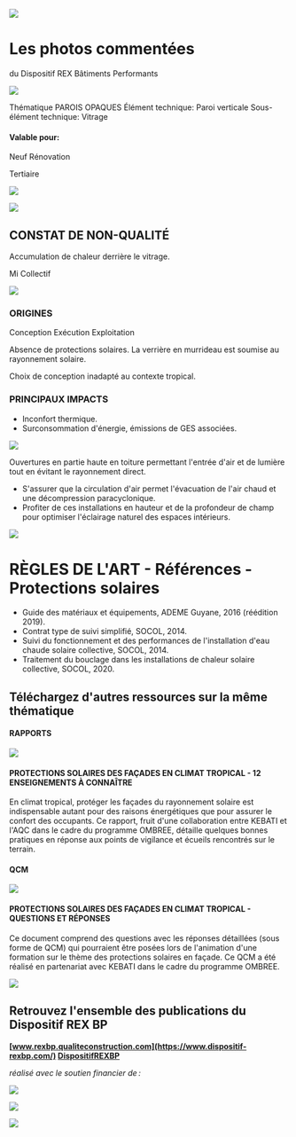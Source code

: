 ![](<images/Entrée d'air et lumière sans surchauffe/_page_0_Picture_0.jpeg>)

# Les photos commentées

du Dispositif REX Bâtiments Performants

![](<images/Entrée d'air et lumière sans surchauffe/_page_0_Picture_3.jpeg>)

Thématique PAROIS OPAQUES Élément technique: Paroi verticale Sous-élément technique: Vitrage

#### Valable pour:

 Neuf Rénovation

Tertiaire

![](<images/Entrée d'air et lumière sans surchauffe/_page_0_Picture_9.jpeg>)

![](<images/Entrée d'air et lumière sans surchauffe/_page_0_Picture_10.jpeg>)

## CONSTAT DE NON-QUALITÉ

Accumulation de chaleur derrière le vitrage.

 Mi Collectif

![](<images/Entrée d'air et lumière sans surchauffe/_page_0_Picture_13.jpeg>)

### ORIGINES

Conception Exécution Exploitation

Absence de protections solaires. La verrière en murrideau est soumise au rayonnement solaire.

Choix de conception inadapté au contexte tropical.

### PRINCIPAUX IMPACTS

- Inconfort thermique.
- Surconsommation d'énergie, émissions de GES associées.

![](<images/Entrée d'air et lumière sans surchauffe/_page_0_Picture_23.jpeg>)

Ouvertures en partie haute en toiture permettant l'entrée d'air et de lumière tout en évitant le rayonnement direct.

- S'assurer que la circulation d'air permet l'évacuation de l'air chaud et une décompression paracyclonique.
- Profiter de ces installations en hauteur et de la profondeur de champ pour optimiser l'éclairage naturel des espaces intérieurs.

![](<images/Entrée d'air et lumière sans surchauffe/_page_0_Picture_27.jpeg>)

# RÈGLES DE L'ART - Références - Protections solaires

- Guide des matériaux et équipements, ADEME Guyane, 2016 (réédition 2019).
- Contrat type de suivi simplifié, SOCOL, 2014.
- Suivi du fonctionnement et des performances de l'installation d'eau chaude solaire collective, SOCOL, 2014.
- Traitement du bouclage dans les installations de chaleur solaire collective, SOCOL, 2020.

## Téléchargez d'autres ressources sur la même thématique

#### RAPPORTS

![](<images/Entrée d'air et lumière sans surchauffe/_page_1_Picture_7.jpeg>)

#### **PROTECTIONS SOLAIRES DES FAÇADES EN CLIMAT TROPICAL - 12 ENSEIGNEMENTS À CONNAÎTRE**

En climat tropical, protéger les façades du rayonnement solaire est indispensable autant pour des raisons énergétiques que pour assurer le confort des occupants. Ce rapport, fruit d'une collaboration entre KEBATI et l'AQC dans le cadre du programme OMBREE, détaille quelques bonnes pratiques en réponse aux points de vigilance et écueils rencontrés sur le terrain.

#### QCM

![](<images/Entrée d'air et lumière sans surchauffe/_page_1_Picture_11.jpeg>)

#### **PROTECTIONS SOLAIRES DES FAÇADES EN CLIMAT TROPICAL - QUESTIONS ET RÉPONSES**

Ce document comprend des questions avec les réponses détaillées (sous forme de QCM) qui pourraient être posées lors de l'animation d'une formation sur le thème des protections solaires en façade. Ce QCM a été réalisé en partenariat avec KEBATI dans le cadre du programme OMBREE.

![](<images/Entrée d'air et lumière sans surchauffe/_page_1_Picture_14.jpeg>)

## Retrouvez l'ensemble des publications du Dispositif REX BP

**[www.rexbp.qualiteconstruction.com](https://www.dispositif-rexbp.com/) [DispositifREXBP](https://www.facebook.com/DispositifREXBP/)**

*réalisé avec le soutien financier de :*

![](<images/Entrée d'air et lumière sans surchauffe/_page_1_Picture_19.jpeg>)

![](<images/Entrée d'air et lumière sans surchauffe/_page_1_Picture_20.jpeg>)

![](<images/Entrée d'air et lumière sans surchauffe/_page_1_Picture_21.jpeg>)